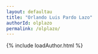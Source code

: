 ```yaml
---
layout: defaultau
title: "Orlando Luis Pardo Lazo"
authorId: olplazo
permalink: /olplazo/
---
```

{% include loadAuthor.html %}
<script>
    $(document).ready(function(){
        showAuthorBio('{{ page.authorId }}');
   });
</script>
